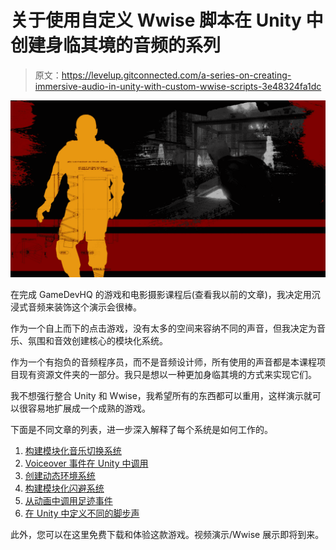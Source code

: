 # 关于使用自定义 Wwise 脚本在 Unity 中创建身临其境的音频的系列

> 原文：<https://levelup.gitconnected.com/a-series-on-creating-immersive-audio-in-unity-with-custom-wwise-scripts-3e48324fa1dc>

![](img/15cabf0dff2a4470b86840a7f68d1331.png)

在完成 GameDevHQ 的游戏和电影摄影课程后(查看我以前的文章)，我决定用沉浸式音频来装饰这个演示会很棒。

作为一个自上而下的点击游戏，没有太多的空间来容纳不同的声音，但我决定为音乐、氛围和音效创建核心的模块化系统。

作为一个有抱负的音频程序员，而不是音频设计师，所有使用的声音都是本课程项目现有资源文件夹的一部分。我只是想以一种更加身临其境的方式来实现它们。

我不想强行整合 Unity 和 Wwise，我希望所有的东西都可以重用，这样演示就可以很容易地扩展成一个成熟的游戏。

下面是不同文章的列表，进一步深入解释了每个系统是如何工作的。

1.  [构建模块化音乐切换系统](https://calumslee.medium.com/building-a-modular-music-switching-system-bd7192760529)
2.  [Voiceover 事件在 Unity 中调用](https://calumslee.medium.com/voiceover-event-calls-in-unity-e937ce7eb5e7)
3.  [创建动态环境系统](https://calumslee.medium.com/custom-dynamic-ambient-systems-27b7953356d3)
4.  [构建模块化闪避系统](https://calumslee.medium.com/building-a-modular-ducking-system-2722cb315f40)
5.  [从动画中调用足迹事件](https://calumslee.medium.com/calling-footstep-events-from-animations-7aa7adc23786)
6.  [在 Unity 中定义不同的脚步声](https://calumslee.medium.com/defining-different-footstep-sounds-bfbad9903f07)

此外，您可以在这里免费下载和体验这款游戏。视频演示/Wwise 展示即将到来。